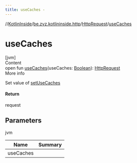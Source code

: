 ```yaml
---
title: useCaches -
---
```

//[KotlinInside](../../index.md)/[be.zvz.kotlininside.http](../index.md)/[HttpRequest](index.md)/[useCaches](use-caches.md)



# useCaches  
[jvm]  
Content  
open fun [useCaches](use-caches.md)(useCaches: [Boolean](https://kotlinlang.org/api/latest/jvm/stdlib/kotlin/-boolean/index.html)): [HttpRequest](index.md)  
More info  


Set value of [setUseCaches](https://docs.oracle.com/javase/7/docs/api/java/net/URLConnection.html#setUseCaches(boolean))



#### Return  


request



## Parameters  
  
jvm  
  
|  Name|  Summary| 
|---|---|
| <a name="be.zvz.kotlininside.http/HttpRequest/useCaches/#boolean/PointingToDeclaration/"></a>useCaches| <a name="be.zvz.kotlininside.http/HttpRequest/useCaches/#boolean/PointingToDeclaration/"></a>
  
  



